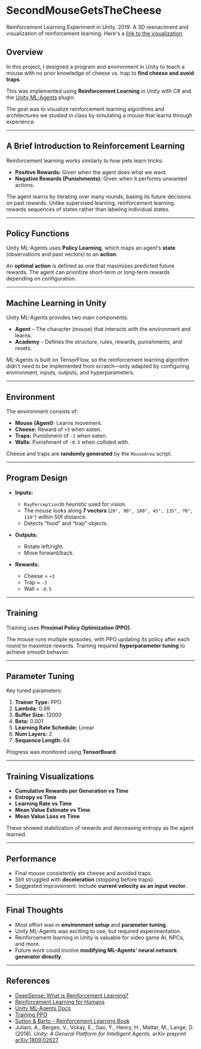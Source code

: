 # SecondMouseGetsTheCheese
Reinforcement Learning Experiment in Unity.
2019: A 3D reenactment and visualization of reinforcement learning.
Here's a [link to the visualization](https://www.youtube.com/watch?v=s3OBuZosL5E).

## Overview
In this project, I designed a program and environment in Unity to teach a mouse with no prior knowledge of cheese vs. trap to **find cheese and avoid traps**.  

This was implemented using **Reinforcement Learning** in Unity with C# and the [Unity ML-Agents](https://github.com/Unity-Technologies/ml-agents) plugin.  

The goal was to visualize reinforcement learning algorithms and architectures we studied in class by simulating a mouse that learns through experience.

---

## A Brief Introduction to Reinforcement Learning
Reinforcement learning works similarly to how pets learn tricks:

- **Positive Rewards:** Given when the agent does what we want.  
- **Negative Rewards (Punishments):** Given when it performs unwanted actions.  

The agent learns by iterating over many rounds, basing its future decisions on past rewards. Unlike supervised learning, reinforcement learning rewards sequences of states rather than labeling individual states.

---

## Policy Functions
Unity ML-Agents uses **Policy Learning**, which maps an agent’s **state** (observations and past vectors) to an **action**.  

An **optimal action** is defined as one that maximizes predicted future rewards. The agent can prioritize short-term or long-term rewards depending on configuration.

---

## Machine Learning in Unity
Unity ML-Agents provides two main components:

- **Agent** – The character (mouse) that interacts with the environment and learns.  
- **Academy** – Defines the structure, rules, rewards, punishments, and resets.  

ML-Agents is built on TensorFlow, so the reinforcement learning algorithm didn’t need to be implemented from scratch—only adapted by configuring environment, inputs, outputs, and hyperparameters.

---

## Environment
The environment consists of:

- **Mouse (Agent):** Learns movement.  
- **Cheese:** Reward of `+3` when eaten.  
- **Traps:** Punishment of `-1` when eaten.  
- **Walls:** Punishment of `-0.5` when collided with.  

Cheese and traps are **randomly generated** by the `MouseArea` script.

---

## Program Design
- **Inputs:**  
  - `RayPerception3D` heuristic used for vision.  
  - The mouse looks along **7 vectors** (`20°, 90°, 160°, 45°, 135°, 70°, 110°`) within 50f distance.  
  - Detects “food” and “trap” objects.  

- **Outputs:**  
  - Rotate left/right.  
  - Move forward/back.  

- **Rewards:**  
  - Cheese = `+3`  
  - Trap = `-3`  
  - Wall = `-0.5`  

---

## Training
Training uses **Proximal Policy Optimization (PPO)**.  

The mouse runs multiple episodes, with PPO updating its policy after each round to maximize rewards. Training required **hyperparameter tuning** to achieve smooth behavior.

---

## Parameter Tuning
Key tuned parameters:

1. **Trainer Type:** PPO  
2. **Lambda:** 0.99  
3. **Buffer Size:** 12000  
4. **Beta:** 0.001  
5. **Learning Rate Schedule:** Linear  
6. **Num Layers:** 2  
7. **Sequence Length:** 64  

Progress was monitored using **TensorBoard**.

---

## Training Visualizations
- **Cumulative Rewards per Generation vs Time**  
- **Entropy vs Time**  
- **Learning Rate vs Time**  
- **Mean Value Estimate vs Time**  
- **Mean Value Loss vs Time**  

These showed stabilization of rewards and decreasing entropy as the agent learned.

---

## Performance
- Final mouse consistently ate cheese and avoided traps.  
- Still struggled with **deceleration** (stopping before traps).  
- Suggested improvement: Include **current velocity as an input vector**.  

---

## Final Thoughts
- Most effort was in **environment setup** and **parameter tuning**.  
- Unity ML-Agents was exciting to use, but required experimentation.  
- Reinforcement learning in Unity is valuable for video game AI, NPCs, and more.  
- Future work could involve **modifying ML-Agents’ neural network generator directly**.  

---

## References
- [DeepSense: What is Reinforcement Learning?](https://deepsense.ai/what-is-reinforcement-learning-the-complete-guide/)  
- [Reinforcement Learning for Humans](https://medium.com/machine-learning-for-humans/reinforcement-learning-6eacf258b265)  
- [Unity ML-Agents Docs](https://github.com/Unity-Technologies/ml-agents/tree/master/docs)  
- [Training PPO](https://github.com/Unity-Technologies/ml-agents/blob/master/docs/Training-PPO.md)  
- [Sutton & Barto – Reinforcement Learning Book](http://incompleteideas.net/sutton/book/RLbook2018trimmed.pdf)  
- Juliani, A., Berges, V., Vckay, E., Gao, Y., Henry, H., Mattar, M., Lange, D. (2018). *Unity: A General Platform for Intelligent Agents*. arXiv preprint [arXiv:1809.02627](https://arxiv.org/abs/1809.02627).  
